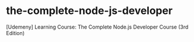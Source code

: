 # the-complete-node-js-developer
[Udemeny] Learning Course:  The Complete Node.js Developer Course (3rd Edition)
